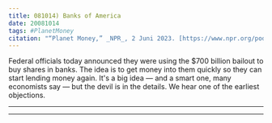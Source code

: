 ```yaml
---
title: 081014) Banks of America
date: 20081014
tags: #PlanetMoney
citation: "“Planet Money,” _NPR_, 2 Juni 2023. [https://www.npr.org/podcasts/510289/planet-money](https://www.npr.org/podcasts/510289/planet-money) (diakses 4 Juni 2023)."
---
```


Federal officials today announced they were using the $700 billion bailout to buy shares in banks. The idea is to get money into them quickly so they can start lending money again. It's a big idea — and a smart one, many economists say — but the devil is in the details. We hear one of the earliest objections.

----

----
